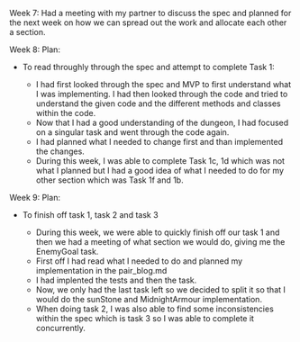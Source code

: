 Week 7:
Had a meeting with my partner to discuss the spec and planned for the next week on how we can spread out the work and allocate each other a section.

Week 8:
Plan: 
- To read throughly through the spec and attempt to complete Task 1:

    - I had first looked through the spec and MVP to first understand what I was implementing. I had then looked through the code and tried to understand the given code and the different methods and classes within the code. 
    - Now that I had a good understanding of the dungeon, I had focused on a singular task and went through the code again.
    - I had planned what I needed to change first and than implemented the changes.
    - During this week, I was able to complete Task 1c, 1d which was not what I planned but I had a good idea of what I needed to do for my other section which was Task 1f and 1b.

Week 9: 
Plan:
- To finish off task 1, task 2 and task 3

    - During this week, we were able to quickly finish off our task 1 and then
    we had a meeting of what section we would do, giving me the EnemyGoal task. 
    - First off I had read what I needed to do and planned my implementation in the pair_blog.md
    - I had implented the tests and then the task.
    - Now, we only had the last task left so we decided to split it so that I would do the sunStone and MidnightArmour implementation. 
    - When doing task 2, I was also able to find some inconsistencies within the spec which is task 3 so I was able to complete it concurrently. 

